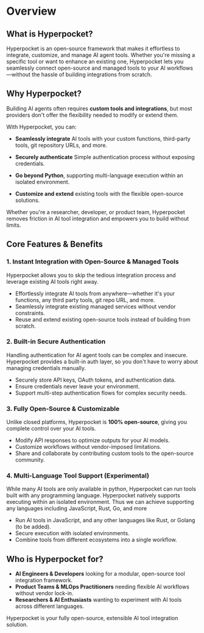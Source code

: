 # Overview

## What is Hyperpocket?

Hyperpocket is an open-source framework that makes it effortless to integrate, customize, and manage AI agent tools. Whether you're missing a specific tool or want to enhance an existing one, Hyperpocket lets you seamlessly connect open-source and managed tools to your AI workflows—without the hassle of building integrations from scratch.

## Why Hyperpocket?

Building AI agents often requires **custom tools and integrations**, but most providers don't offer the flexibility needed to modify or extend them.

With Hyperpocket, you can:

- **Seamlessly integrate** AI tools with your custom functions, third-party tools, git repository URLs, and more.

- **Securely authenticate** Simple authentication process without exposing credentials.

- **Go beyond Python**, supporting multi-language execution within an isolated environment.

- **Customize and extend** existing tools with the flexible open-source solutions.

Whether you're a researcher, developer, or product team, Hyperpocket removes friction in AI tool integration and empowers you to build without limits.

## Core Features & Benefits

### 1. Instant Integration with Open-Source & Managed Tools

Hyperpocket allows you to skip the tedious integration process and leverage existing AI tools right away.

- Effortlessly integrate AI tools from anywhere—whether it's your functions, any third party tools, git repo URL, and more.
- Seamlessly integrate existing managed services without vendor constraints.
- Reuse and extend existing open-source tools instead of building from scratch.

### 2. Built-in Secure Authentication

Handling authentication for AI agent tools can be complex and insecure. Hyperpocket provides a built-in auth layer, so you don't have to worry about managing credentials manually.

- Securely store API keys, OAuth tokens, and authentication data.
- Ensure credentials never leave your environment.
- Support multi-step authentication flows for complex security needs.

### 3. Fully Open-Source & Customizable

Unlike closed platforms, Hyperpocket is **100% open-source**, giving you complete control over your AI tools.

- Modify API responses to optimize outputs for your AI models.
- Customize workflows without vendor-imposed limitations.
- Share and collaborate by contributing custom tools to the open-source community.

### 4. Multi-Language Tool Support (Experimental)

While many AI tools are only available in python, Hyperpocket can run tools built with any programming language.
Hyperpocket natively supports executing within an isolated environment. Thus we can achieve supporting any languages including JavaScript, Rust, Go, and more

- Run AI tools in JavaScript, and any other languages like Rust, or Golang (to be added).
- Secure execution with isolated environments.
- Combine tools from different ecosystems into a single workflow.

## Who is Hyperpocket for?

- **AI Engineers & Developers** looking for a modular, open-source tool integration framework.
- **Product Teams & MLOps Practitioners** needing flexible AI workflows without vendor lock-in.
- **Researchers & AI Enthusiasts** wanting to experiment with AI tools across different languages.

Hyperpocket is your fully open-source, extensible AI tool integration solution.
